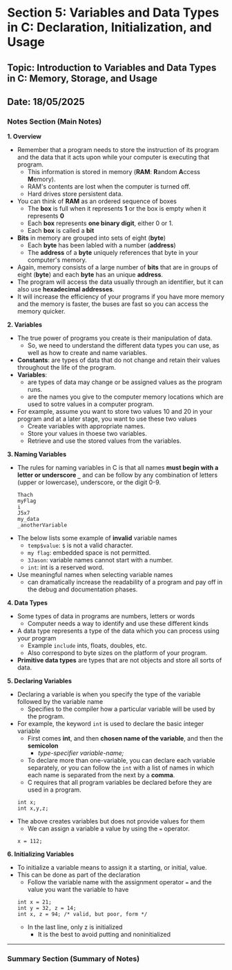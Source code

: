 # Section 5: Variables and Data Types in C: Declaration, Initialization, and Usage

## Topic: Introduction to Variables and Data Types in C: Memory, Storage, and Usage

## Date: 18/05/2025

### Notes Section (Main Notes)

**1. Overview**
- Remember that a program needs to store the instruction of its program and the data that it acts upon while your computer is executing that program.
    - This information is stored in memory (**RAM**: **R**andom **A**ccess **M**emory).
    - RAM's contents are lost when the computer is turned off.
    - Hard drives store persistent data.
- You can think of **RAM** as an ordered sequence of boxes
    - The **box** is full when it represents **1** or the box is empty when it represents **0**
    - Each **box** represents **one binary digit**, either 0 or 1.
    - Each **box** is called a **bit**
- **Bits** in memory are grouped into sets of eight (**byte**)
    - Each **byte** has been labled with a number (**address**)
    - The **address** of a **byte** uniquely references that byte in your computer's memory.
- Again, memory consists of a large number of **bits** that are in groups of eight (**byte**) and each **byte** has an unique **address**.
- The program will access the data usually through an identifier, but it can also use **hexadecimal addresses**.
- It will increase the efficiency of your programs if you have more memory and the memory is faster, the buses are fast so you can access the memory quicker.

**2. Variables**
- The true power of programs you create is their manipulation of data.
    - So, we need to understand the different data types you can use, as well as how to create and name variables.
- **Constants**: are types of data that do not change and retain their values throughout the life of the program.
- **Variables**: 
    - are types of data may change or be assigned values as the program runs.
    - are the names you give to the computer memory locations which are used to sotre values in a computer program.
- For example, assume you want to store two values 10 and 20 in your program and at a later stage, you want to use these two values
    - Create variables with appropriate names.
    - Store your values in thoese two variables.
    - Retrieve and use the stored values from the variables.

**3. Naming Variables**
- The rules for naming variables in C is that all names **must begin with a letter or underscore ```_```** and can be follow by any combination of letters (upper or lowercase), underscore, or the digit 0-9.
    ```
    Thach
    myFlag
    i
    J5x7
    my_data
    _anotherVariable
    ```
- The below lists some example of **invalid** variable names
    - ```temp$value```: ```$``` is not a valid character.
    - ```my flag```: embedded space is not permitted.
    - ```3Jason```: variable names cannot start with a number.
    - ```int```: int is a reserved word.
- Use meaningful names when selecting variable names
    - can dramatically increase the readability of a program and pay off in the debug and documentation phases.

**4. Data Types**
- Some types of data in programs are numbers, letters or words
    - Computer needs a way to identify and use these different kinds
- A data type represents a type of the data which you can process using your program
    - Example ```include``` ints, floats, doubles, etc.
    - Also correspond to byte sizes on the platform of your program.
- **Primitive data types** are types that are not objects and store all sorts of data.

**5. Declaring Variables**
- Declaring a variable is when you specify the type of the variable followed by the variable name
    - Specifies to the compiler how a particular variable will be used by the program.
- For example, the keyword ```int``` is used to declare the basic integer variable
    - First comes **int**, and then **chosen name of the variable**, and then the **semicolon**
        - *type-specifier variable-name;*
    - To declare more than one-variable, you can declare each variable separately, or you can follow the ```int``` with a list of names in which each name is separated from the next by a **comma**.
    - C requires that all program variables be declared before they are used in a program.
    ```
    int x;
    int x,y,z;
    ```
- The above creates variables but does not provide values for them
    - We can assign a variable a value by using the ```=``` operator.
    ```
    x = 112;
    ```
**6. Initializing Variables**
- To initialize a variable means to assign it a starting, or initial, value.
- This can be done as part of the declaration
    - Follow the variable name with the assignment operator ```=``` and the value you want the variable to have
    ```
    int x = 21;
    int y = 32, z = 14;
    int x, z = 94; /* valid, but poor, form */
    ```
    - In the last line, only z is initialized
        - It is the best to avoid putting and noninitialized 
---

### Summary Section (Summary of Notes)

